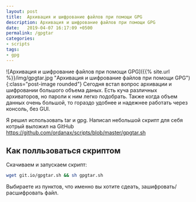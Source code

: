 ```yaml
---
layout: post
title:  Архивация и шифрование файлов при помощи GPG
description: Архивация и шифрование файлов при помощи GPG
date:   2019-04-07 16:17:09 +0500
permalink: /gpgtar
categories: 
- scripts
tags:
- gpg
---
```

![Архивация и шифрование файлов при помощи GPG]({{% site.url %}}/img/gpgtar.jpg "Архивация и шифрование файлов при помощи GPG"){:class="post-image rounded"} Сегодня встал вопрос архивации и шифровании большого объема даных.
Есть куча различных архиваторов, но пароли к ним легко подобрать. Также когда объем данных очень большой, то гораздо удобнее и надежнее работать через консоль, без GUI.

Я решил использовать tar и gpg. Написал небольшой скрипт для себя котрый выложил на GitHub https://github.com/ordanax/scripts/blob/master/gpgtar.sh

## Как полльзоваться скриптом
Скачиваем и запускаем скрипт:

```bash
wget git.io/gpgtar.sh && sh gpgtar.sh
```

Выбираете из пунктов, что именно вы хотите сдеать, зашифровать/расшифровать файл.

